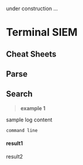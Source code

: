 under construction ...

# **Terminal SIEM**

## **Cheat Sheets**

## Parse

## Search

> **example 1**

sample log content

``` 
command line
```

#### result1
result2

